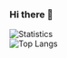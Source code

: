 ### Hi there 👋

<!--
**Tomi-Tom/Tomi-Tom** is a ✨ _special_ ✨ repository because its `README.md` (this file) appears on your GitHub profile.

Here are some ideas to get you started:

- 🔭 I’m currently working on ...
- 🌱 I’m currently learning ...
- 👯 I’m looking to collaborate on ...
- 🤔 I’m looking for help with ...
- 💬 Ask me about ...
- 📫 How to reach me: ...
- 😄 Pronouns: ...
- ⚡ Fun fact: ...
-->

![Statistics](https://github-readme-stats.vercel.app/api?username=Tomi-Tom&show_icons=true&count_private=true&theme=radical)  
![Top Langs](https://github-readme-stats.vercel.app/api/top-langs/?username=Tomi-Tom&theme=radical&layout=compact&langs_count=6)